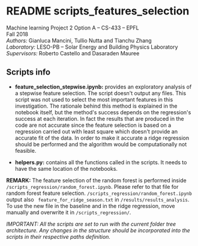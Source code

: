 #  README scripts_features_selection

Machine learning Project 2 Option A – CS-433 – EPFL<br>
Fall 2018<br>
*Authors:* Gianluca Mancini, Tullio Nutta and Tianchu Zhang<br>
*Laboratory:* LESO-PB – Solar Energy and Building Physics Laboratory<br>
*Supervisors:* Roberto Castello and Dasaraden Mauree

## Scripts info
- **feature_selection_stepwise.ipynb:** provides an exploratory analysis of a stepwise feature selection. The script doesn't output any files. This script was not used to select the most important features in this investigation. The rationale behind this method is explained in the notebook itself, but the method's success depends on the regression's success at each iteration. In fact the results that are produced in the code are not accurate since the feature selection is based on a regression carried out with least square which doesn't provide an accurate fit of the data. In order to make it accurate a ridge regression should be performed and the algorithm would be computationally not feasible.

- **helpers.py:** contains all the functions called in the scripts. It needs to have the same location of the notebooks. 

**REMARK:** The feature selection of the random forest is performed inside ``/scripts_regression/random_forest.ipynb``. Please refer to that file for random forest feature selection. ``/scripts_regression/random_forest.ipynb`` output also `` feature_for_ridge_season.txt`` in ``/results/results_analysis``. To use the new file in the baseline and in the ridge regression, move manually and overwrite it in ``/scripts_regression/``.

*IMPORTANT: All the scripts are set to run with the current folder tree architecture.  Any changes in the structure should be incorporated into the scripts in their respective paths definition.*